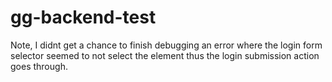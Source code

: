 # gg-backend-test
Note, I didnt get a chance to finish debugging an error where the login form selector seemed to not select the element thus the login submission action goes through.
